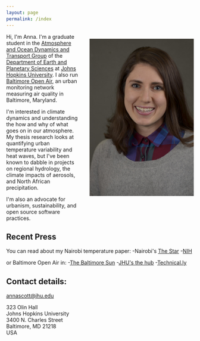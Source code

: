 ```yaml
---
layout: page
permalink: /index
---
```


<img src="Anna.jpg" width="280" style="float:right; margin: 1em 0 4em 2em;"
title="This is what I look like irl."/>

Hi, I'm Anna. I'm a graduate student in the [Atmosphere and Ocean Dynamics
and Transport Group](http://sites.krieger.jhu.edu/waugh/) of the [Department of
Earth and Planetary Sciences](http://eps.jhu.edu/) at [Johns Hopkins
University](http://jhu.edu/). I also run [Baltimore Open Air](http://baltimoreopenair.github.io), an urban monitoring network measuring air quality in Baltimore, Maryland. 

I'm interested in climate dynamics and understanding the how and why of what goes on in our atmosphere. My thesis research looks at quantifying urban temperature variability and heat waves, but I've been known to dabble in projects on regional hydrology, the climate impacts of aerosols, and North African precipitation.

I'm also an advocate for urbanism, sustainability, and open source software practices. 

## Recent Press
You can read about my Nairobi temperature paper:
-Nairobi's [The Star](https://www.the-star.co.ke/news/2018/01/13/i-feel-really-scared-nairobi-slum-dwellers-say-as-heat-rises_c1697526)
-[NIH](https://www.niehs.nih.gov/research/programs/geh/geh_newsletter/2017/12/spotlight/new_microclimate_data_technology_points_to_increased_urban_temperatures.cfm)

or Baltimore Open Air in: 
-[The Baltimore Sun](http://www.baltimoresun.com/news/maryland/environment/bs-md-air-monitor-network-20170731-story.html) 
-[JHU's the hub](https://hub.jhu.edu/2017/06/27/big-data-air-quality-sensor-climate-science/) 
-[Technical.ly](https://technical.ly/baltimore/2016/12/19/air-quality-sensors-epa/)

## Contact details:

<annascott@jhu.edu>

323 Olin Hall  
Johns Hopkins University  
3400 N. Charles Street  
Baltimore, MD
21218  
USA
